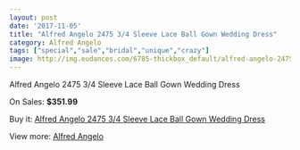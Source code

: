 ```yaml
---
layout: post
date: '2017-11-05'
title: "Alfred Angelo 2475 3/4 Sleeve Lace Ball Gown Wedding Dress"
category: Alfred Angelo
tags: ["special","sale","bridal","unique","crazy"]
image: http://img.eudances.com/6785-thickbox_default/alfred-angelo-2475-3-4-sleeve-lace-ball-gown-wedding-dress.jpg
---
```

Alfred Angelo 2475 3/4 Sleeve Lace Ball Gown Wedding Dress

On Sales: **$351.99**
<a href="https://www.eudances.com/en/alfred-angelo/2505-alfred-angelo-2475-3-4-sleeve-lace-ball-gown-wedding-dress.html"><amp-img layout="responsive" width="600" height="600" src="//img.eudances.com/6785-thickbox_default/alfred-angelo-2475-3-4-sleeve-lace-ball-gown-wedding-dress.jpg" alt="Alfred Angelo 2475 3/4 Sleeve Lace Ball Gown Wedding Dress 0" /></a>
<a href="https://www.eudances.com/en/alfred-angelo/2505-alfred-angelo-2475-3-4-sleeve-lace-ball-gown-wedding-dress.html"><amp-img layout="responsive" width="600" height="600" src="//img.eudances.com/6787-thickbox_default/alfred-angelo-2475-3-4-sleeve-lace-ball-gown-wedding-dress.jpg" alt="Alfred Angelo 2475 3/4 Sleeve Lace Ball Gown Wedding Dress 1" /></a>
<a href="https://www.eudances.com/en/alfred-angelo/2505-alfred-angelo-2475-3-4-sleeve-lace-ball-gown-wedding-dress.html"><amp-img layout="responsive" width="600" height="600" src="//img.eudances.com/6786-thickbox_default/alfred-angelo-2475-3-4-sleeve-lace-ball-gown-wedding-dress.jpg" alt="Alfred Angelo 2475 3/4 Sleeve Lace Ball Gown Wedding Dress 2" /></a>

Buy it: [Alfred Angelo 2475 3/4 Sleeve Lace Ball Gown Wedding Dress](https://www.eudances.com/en/alfred-angelo/2505-alfred-angelo-2475-3-4-sleeve-lace-ball-gown-wedding-dress.html "Alfred Angelo 2475 3/4 Sleeve Lace Ball Gown Wedding Dress")

View more: [Alfred Angelo](https://www.eudances.com/en/36-alfred-angelo "Alfred Angelo")